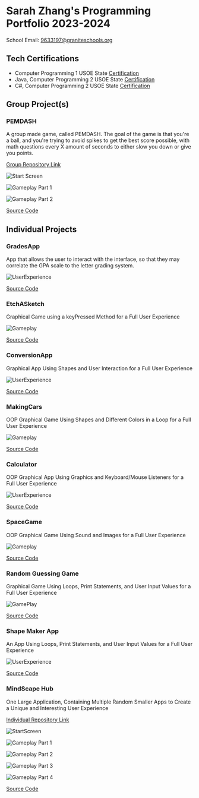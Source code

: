 # Sarah Zhang's Programming Portfolio 2023-2024
School Email: 9633197@graniteschools.org

## Tech Certifications
* Computer Programming 1 USOE State [Certification](https://github.com/SimplySnowflake2/ProgrammingPortfolio/blob/main/pdf/CompProg1.pdf)
* Java, Computer Programming 2 USOE State [Certification](https://github.com/SimplySnowflake2/ProgrammingPortfolio/blob/main/pdf/CompProg2Java.pdf)
* C#, Computer Programming 2 USOE State [Certification](https://github.com/SimplySnowflake2/ProgrammingPortfolio/blob/main/pdf/CompProg2C%23.pdf)

## Group Project(s)

### PEMDASH
A group made game, called PEMDASH. The goal of the game is that you're a ball, and you're trying to avoid spikes to get the best score possible, with math questions every X amount of seconds to either slow you down or give you points.  

[Group Repository Link](https://github.com/olmpyia/GroupProject) 

![Start Screen](https://github.com/SimplySnowflake2/ProgrammingPortfolio/blob/main/images/PEMDASHStartScreen.png?raw=true)

![Gameplay Part 1](https://github.com/SimplySnowflake2/ProgrammingPortfolio/blob/main/images/PEMDASHGP1.png?raw=true)

![Gameplay Part 2](https://github.com/SimplySnowflake2/ProgrammingPortfolio/blob/main/images/PEMDASHGP2.png?raw=true)

[Source Code](https://github.com/SimplySnowflake2/ProgrammingPortfolio/raw/main/src/PEMDASH.zip)

## Individual Projects

### GradesApp
App that allows the user to interact with the interface, so that they may correlate the GPA scale to the letter grading system. 

![UserExperience](https://github.com/SimplySnowflake2/ProgrammingPortfolio/blob/main/images/UserExpGrades.png?raw=true)

[Source Code](https://github.com/SimplySnowflake2/ProgrammingPortfolio/blob/main/src/Grades.zip)

### EtchASketch
Graphical Game using a keyPressed Method for a Full User Experience 

![Gameplay](https://github.com/SimplySnowflake2/ProgrammingPortfolio/blob/main/images/line-000925.png?raw=true)

[Source Code](https://github.com/SimplySnowflake2/ProgrammingPortfolio/blob/main/src/EtchASketch.zip)

### ConversionApp
Graphical App Using Shapes and User Interaction for a Full User Experience 

![UserExperience](https://github.com/SimplySnowflake2/ProgrammingPortfolio/blob/main/images/UserExCA.png?raw=true)

[Source Code](https://github.com/SimplySnowflake2/ProgrammingPortfolio/blob/main/src/ConversionApp.zip)

### MakingCars
OOP Graphical Game Using Shapes and Different Colors in a Loop for a Full User Experience 

![Gameplay](https://github.com/SimplySnowflake2/ProgrammingPortfolio/blob/main/images/GamePlayMC.png?raw=true)

[Source Code](https://github.com/SimplySnowflake2/ProgrammingPortfolio/blob/main/src/MakingCars.zip)

### Calculator
OOP Graphical App Using Graphics and Keyboard/Mouse Listeners for a Full User Experience 

![UserExperience](https://github.com/SimplySnowflake2/ProgrammingPortfolio/blob/main/images/UserExpCalc.png?raw=true)

[Source Code](https://github.com/SimplySnowflake2/ProgrammingPortfolio/blob/main/src/CalculatorKeyboard%202.zip)

### SpaceGame
OOP Graphical Game Using Sound and Images for a Full User Experience 

![Gameplay](https://github.com/SimplySnowflake2/ProgrammingPortfolio/blob/main/images/GamePlaySG.png?raw=true)

[Source Code](https://github.com/SimplySnowflake2/ProgrammingPortfolio/blob/main/src/SpaceGame.zip)

### Random Guessing Game
Graphical Game Using Loops, Print Statements, and User Input Values for a Full User Experience 

![GamePlay](https://github.com/SimplySnowflake2/ProgrammingPortfolio/blob/main/images/UserExpNumGame.png?raw=true)

[Source Code](https://github.com/SimplySnowflake2/ProgrammingPortfolio/blob/main/src/Main.java)

### Shape Maker App
An App Using Loops, Print Statements, and User Input Values for a Full User Experience 

![UserExperience](https://github.com/SimplySnowflake2/ProgrammingPortfolio/blob/main/images/UserExpSMA.png?raw=true)

[Source Code](https://github.com/SimplySnowflake2/ProgrammingPortfolio/blob/main/src/ShapeMakerApp.zip)

### MindScape Hub
One Large Application, Containing Multiple Random Smaller Apps to Create a Unique and Interesting User Experience

[Individual Repository Link](https://github.com/SimplySnowflake2/IndividualProject ) 

![StartScreen](https://github.com/SimplySnowflake2/ProgrammingPortfolio/blob/main/images/MindScapeStart.png?raw=true)

![Gameplay Part 1](https://github.com/SimplySnowflake2/ProgrammingPortfolio/blob/main/images/MindscapeGP1.png?raw=true)

![Gameplay Part 2](https://github.com/SimplySnowflake2/ProgrammingPortfolio/blob/main/images/MindscapeGP2.png?raw=true)

![Gameplay Part 3](https://github.com/SimplySnowflake2/ProgrammingPortfolio/blob/main/images/MindscapeGP3.png?raw=true)

![Gameplay Part 4]()

[Source Code]()


